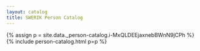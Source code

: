```yaml
---
layout: catalog
title: SWERIK Person Catalog
---
```

{% assign p = site.data._person-catalog.i-MxQLDEEjaxnebBWnN9jCPh %}
{% include person-catalog.html p=p %}

